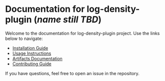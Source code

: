# Documentation for log-density-plugin (*name still TBD*)

Welcome to the documentation for log-density-plugin project. Use the links below to navigate:

- [Installation Guide](INSTALLATION.md)
- [Usage Instructions](USAGE.md)
- [Artifacts Documentation](ARTIFACTS.md)
- [Contributing Guide](CONTRIBUTING.md)

If you have questions, feel free to open an issue in the repository.
